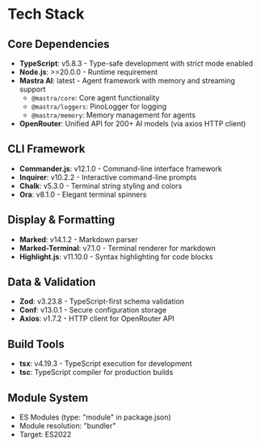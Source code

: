 # Tech Stack

## Core Dependencies

- **TypeScript**: v5.8.3 - Type-safe development with strict mode enabled
- **Node.js**: >=20.0.0 - Runtime requirement
- **Mastra AI**: latest - Agent framework with memory and streaming support
  - `@mastra/core`: Core agent functionality
  - `@mastra/loggers`: PinoLogger for logging
  - `@mastra/memory`: Memory management for agents
- **OpenRouter**: Unified API for 200+ AI models (via axios HTTP client)

## CLI Framework

- **Commander.js**: v12.1.0 - Command-line interface framework
- **Inquirer**: v10.2.2 - Interactive command-line prompts
- **Chalk**: v5.3.0 - Terminal string styling and colors
- **Ora**: v8.1.0 - Elegant terminal spinners

## Display & Formatting

- **Marked**: v14.1.2 - Markdown parser
- **Marked-Terminal**: v7.1.0 - Terminal renderer for markdown
- **Highlight.js**: v11.10.0 - Syntax highlighting for code blocks

## Data & Validation

- **Zod**: v3.23.8 - TypeScript-first schema validation
- **Conf**: v13.0.1 - Secure configuration storage
- **Axios**: v1.7.2 - HTTP client for OpenRouter API

## Build Tools

- **tsx**: v4.19.3 - TypeScript execution for development
- **tsc**: TypeScript compiler for production builds

## Module System

- ES Modules (type: "module" in package.json)
- Module resolution: "bundler"
- Target: ES2022
